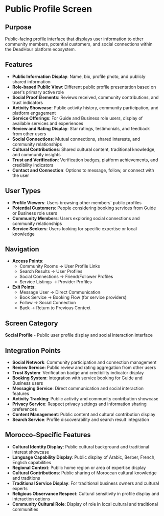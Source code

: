 # Public Profile Screen

## Purpose
Public-facing profile interface that displays user information to other community members, potential customers, and social connections within the DeadHour platform ecosystem.

## Features
- **Public Information Display**: Name, bio, profile photo, and publicly shared information
- **Role-based Public View**: Different public profile presentation based on user's primary active role
- **Social Proof Elements**: Reviews received, community contributions, and trust indicators
- **Activity Showcase**: Public activity history, community participation, and platform engagement
- **Service Offerings**: For Guide and Business role users, display of available services and experiences
- **Review and Rating Display**: Star ratings, testimonials, and feedback from other users
- **Social Connections**: Mutual connections, shared interests, and community relationships
- **Cultural Contributions**: Shared cultural content, traditional knowledge, and community insights
- **Trust and Verification**: Verification badges, platform achievements, and credibility indicators
- **Contact and Connection**: Options to message, follow, or connect with the user

## User Types
- **Profile Viewers**: Users browsing other members' public profiles
- **Potential Customers**: People considering booking services from Guide or Business role users
- **Community Members**: Users exploring social connections and community relationships
- **Service Seekers**: Users looking for specific expertise or local knowledge

## Navigation
- **Access Points**:
  - Community Rooms → User Profile Links
  - Search Results → User Profiles
  - Social Connections → Friend/Follower Profiles
  - Service Listings → Provider Profiles
- **Exit Points**:
  - Message User → Direct Communication
  - Book Service → Booking Flow (for service providers)
  - Follow → Social Connection
  - Back → Return to Previous Context

## Screen Category
**Social Profile** - Public user profile display and social interaction interface

## Integration Points
- **Social Network**: Community participation and connection management
- **Review Service**: Public review and rating aggregation from other users
- **Trust System**: Verification badge and credibility indicator display
- **Booking System**: Integration with service booking for Guide and Business users
- **Messaging Service**: Direct communication and social interaction features
- **Activity Tracking**: Public activity and community contribution showcase
- **Privacy Service**: Respect privacy settings and information sharing preferences
- **Content Management**: Public content and cultural contribution display
- **Search Service**: Profile discoverability and search result integration

## Morocco-Specific Features
- **Cultural Identity Display**: Public cultural background and traditional interest showcase
- **Language Capability Display**: Public display of Arabic, Berber, French, English capabilities
- **Regional Context**: Public home region or area of expertise display
- **Cultural Contributions**: Public sharing of Moroccan cultural knowledge and traditions
- **Traditional Service Display**: For traditional business owners and cultural experts
- **Religious Observance Respect**: Cultural sensitivity in profile display and interaction options
- **Community Cultural Role**: Display of role in local cultural and traditional communities